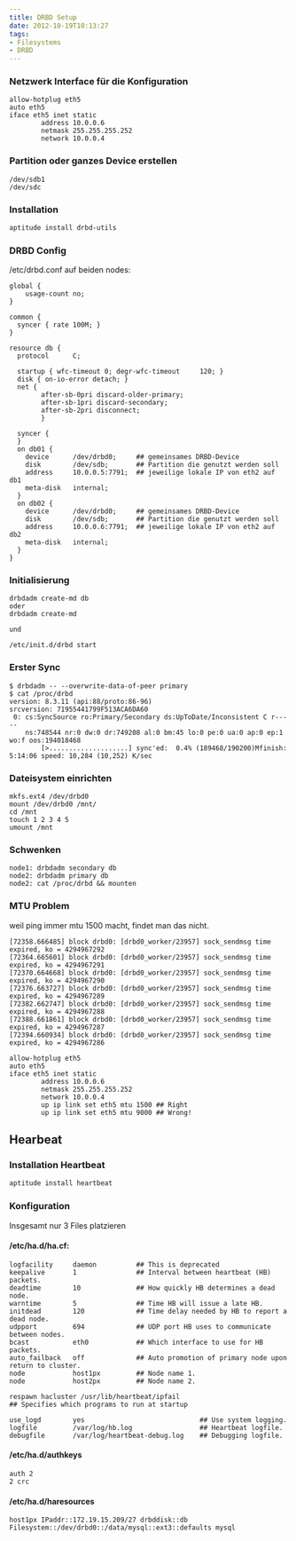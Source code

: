 ```yaml
---
title: DRBD Setup
date: 2012-10-19T10:13:27
tags:
- Filesystems
- DRBD
---
```


### Netzwerk Interface  für die Konfiguration

```
allow-hotplug eth5
auto eth5
iface eth5 inet static
        address 10.0.0.6
        netmask 255.255.255.252
        network 10.0.0.4
```

### Partition oder ganzes Device erstellen

```
/dev/sdb1
/dev/sdc
```

### Installation

``` bash
aptitude install drbd-utils
```

### DRBD Config

/etc/drbd.conf auf beiden nodes:

```
global {
    usage-count no;
}

common {
  syncer { rate 100M; }
}

resource db {
  protocol      C;

  startup { wfc-timeout 0; degr-wfc-timeout     120; }
  disk { on-io-error detach; }
  net {
        after-sb-0pri discard-older-primary;
        after-sb-1pri discard-secondary;
        after-sb-2pri disconnect;
        }

  syncer {
  }
  on db01 {
    device      /dev/drbd0;     ## gemeinsames DRBD-Device
    disk        /dev/sdb;       ## Partition die genutzt werden soll
    address     10.0.0.5:7791;  ## jeweilige lokale IP von eth2 auf db1
    meta-disk   internal;
  }
  on db02 {
    device      /dev/drbd0;     ## gemeinsames DRBD-Device
    disk        /dev/sdb;       ## Partition die genutzt werden soll
    address     10.0.0.6:7791;  ## jeweilige lokale IP von eth2 auf db2
    meta-disk   internal;
  }
}
```

### Initialisierung

```
drbdadm create-md db
oder
drbdadm create-md

und

/etc/init.d/drbd start
```

### Erster Sync

```
$ drbdadm -- --overwrite-data-of-peer primary
$ cat /proc/drbd
version: 8.3.11 (api:88/proto:86-96)
srcversion: 71955441799F513ACA6DA60
 0: cs:SyncSource ro:Primary/Secondary ds:UpToDate/Inconsistent C r-----
    ns:748544 nr:0 dw:0 dr:749208 al:0 bm:45 lo:0 pe:0 ua:0 ap:0 ep:1 wo:f oos:194018468
        [>....................] sync'ed:  0.4% (189468/190200)Mfinish: 5:14:06 speed: 10,284 (10,252) K/sec
```

### Dateisystem einrichten

    mkfs.ext4 /dev/drbd0
    mount /dev/drbd0 /mnt/
    cd /mnt
    touch 1 2 3 4 5
    umount /mnt

### Schwenken

    node1: drbdadm secondary db
    node2: drbdadm primary db
    node2: cat /proc/drbd && mounten

### MTU Problem

weil ping immer mtu 1500 macht, findet man das nicht.

```
[72358.666485] block drbd0: [drbd0_worker/23957] sock_sendmsg time expired, ko = 4294967292
[72364.665601] block drbd0: [drbd0_worker/23957] sock_sendmsg time expired, ko = 4294967291
[72370.664668] block drbd0: [drbd0_worker/23957] sock_sendmsg time expired, ko = 4294967290
[72376.663727] block drbd0: [drbd0_worker/23957] sock_sendmsg time expired, ko = 4294967289
[72382.662747] block drbd0: [drbd0_worker/23957] sock_sendmsg time expired, ko = 4294967288
[72388.661861] block drbd0: [drbd0_worker/23957] sock_sendmsg time expired, ko = 4294967287
[72394.660934] block drbd0: [drbd0_worker/23957] sock_sendmsg time expired, ko = 4294967286

allow-hotplug eth5
auto eth5
iface eth5 inet static
        address 10.0.0.6
        netmask 255.255.255.252
        network 10.0.0.4
        up ip link set eth5 mtu 1500 ## Right
        up ip link set eth5 mtu 9000 ## Wrong!

```

## Hearbeat

### Installation Heartbeat

``` bash
aptitude install heartbeat
```

### Konfiguration

Insgesamt nur 3 Files platzieren

#### /etc/ha.d/ha.cf:

```
logfacility     daemon          ## This is deprecated
keepalive       1               ## Interval between heartbeat (HB) packets.
deadtime        10              ## How quickly HB determines a dead node.
warntime        5               ## Time HB will issue a late HB.
initdead        120             ## Time delay needed by HB to report a dead node.
udpport         694             ## UDP port HB uses to communicate between nodes.
bcast           eth0            ## Which interface to use for HB packets.
auto_failback   off             ## Auto promotion of primary node upon return to cluster.
node            host1px         ## Node name 1.
node            host2px         ## Node name 2.

respawn hacluster /usr/lib/heartbeat/ipfail
## Specifies which programs to run at startup

use_logd        yes                             ## Use system logging.
logfile         /var/log/hb.log                 ## Heartbeat logfile.
debugfile       /var/log/heartbeat-debug.log    ## Debugging logfile.
```

#### /etc/ha.d/authkeys

```
auth 2
2 crc
```

#### /etc/ha.d/haresources

```
host1px IPaddr::172.19.15.209/27 drbddisk::db Filesystem::/dev/drbd0::/data/mysql::ext3::defaults mysql
```
